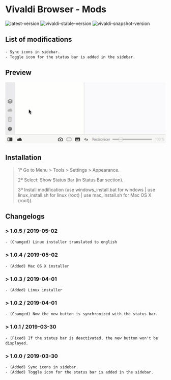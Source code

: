 # Vivaldi Browser - Mods

![latest-version](https://img.shields.io/badge/Latest%20Version-1.0.5-brightgreen.svg)
![vivaldi-stable-version](https://img.shields.io/badge/Vivaldi%20Version-2.4-brightgreen.svg)
![vivaldi-snapshot-version](https://img.shields.io/badge/Vivaldi%20Snapshot%20Version-2.5-lightgrey.svg)

## List of modifications

    - Sync icons in sidebar.
    - Toggle icon for the status bar is added in the sidebar.

## Preview

![preview](./preview.gif)

## Installation

> 1º Go to Menu > Tools > Settings > Appearance.
>
> 2º Select: Show Status Bar (in Status Bar section).
>
> 3º Install modification (use windows_install.bat for windows | use linux_install.sh for linux (root) | use mac_install.sh for Mac OS X (root)).

## Changelogs

### > 1.0.5 / 2019-05-02

    - (Changed) Linux installer translated to english

### > 1.0.4 / 2019-05-02

    - (Added) Mac OS X installer

### > 1.0.3 / 2019-04-01

    - (Added) Linux installer

### > 1.0.2 / 2019-04-01

    - (Changed) Now the new button is synchronized with the status bar.

### > 1.0.1 / 2019-03-30

    - (Fixed) If the status bar is deactivated, the new button won't be displayed.

### > 1.0.0 / 2019-03-30

    - (Added) Sync icons in sidebar.
    - (Added) Toggle icon for the status bar is added in the sidebar.